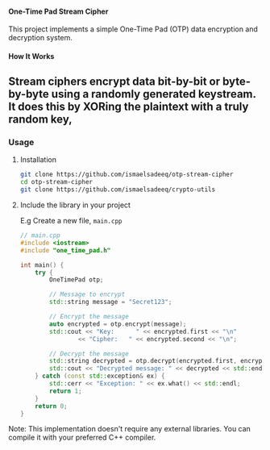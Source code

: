 
#### One-Time Pad Stream Cipher
This project implements a simple One-Time Pad (OTP) data encryption and decryption system.

#### How It Works
Stream ciphers encrypt data bit-by-bit or byte-by-byte using a randomly generated keystream.  
It does this by XORing the plaintext with a truly random key, 
---

### Usage

1. Installation

    ```sh
    git clone https://github.com/ismaelsadeeq/otp-stream-cipher
    cd otp-stream-cipher
    git clone https://github.com/ismaelsadeeq/crypto-utils
    ```


2. Include the library in your project

    E.g Create a new file, `main.cpp`

    ```c++
    // main.cpp
    #include <iostream>
    #include "one_time_pad.h"

    int main() {
        try {
            OneTimePad otp;

            // Message to encrypt
            std::string message = "Secret123";

            // Encrypt the message
            auto encrypted = otp.encrypt(message);
            std::cout << "Key:      " << encrypted.first << "\n"
                    << "Cipher:   " << encrypted.second << "\n";

            // Decrypt the message
            std::string decrypted = otp.decrypt(encrypted.first, encrypted.second);
            std::cout << "Decrypted message: " << decrypted << std::endl;
        } catch (const std::exception& ex) {
            std::cerr << "Exception: " << ex.what() << std::endl;
            return 1;
        }
        return 0;
    }
    ```

Note: This implementation doesn't require any external libraries. You can compile it with your preferred C++ compiler.
